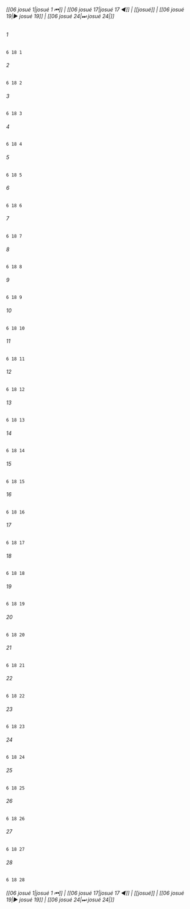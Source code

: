 
###### [[06 josué 1|josué 1 ⏮]] | [[06 josué 17|josué 17 ◀]] | [[josué]] | [[06 josué 19|▶ josué 19]] | [[06 josué 24|⏭ josué 24|]]

###### 1
``` verse
6 18 1 
```
###### 2
``` verse
6 18 2 
```
###### 3
``` verse
6 18 3 
```
###### 4
``` verse
6 18 4 
```
###### 5
``` verse
6 18 5 
```
###### 6
``` verse
6 18 6 
```
###### 7
``` verse
6 18 7 
```
###### 8
``` verse
6 18 8 
```
###### 9
``` verse
6 18 9 
```
###### 10
``` verse
6 18 10 
```
###### 11
``` verse
6 18 11 
```
###### 12
``` verse
6 18 12 
```
###### 13
``` verse
6 18 13 
```
###### 14
``` verse
6 18 14 
```
###### 15
``` verse
6 18 15 
```
###### 16
``` verse
6 18 16 
```
###### 17
``` verse
6 18 17 
```
###### 18
``` verse
6 18 18 
```
###### 19
``` verse
6 18 19 
```
###### 20
``` verse
6 18 20 
```
###### 21
``` verse
6 18 21 
```
###### 22
``` verse
6 18 22 
```
###### 23
``` verse
6 18 23 
```
###### 24
``` verse
6 18 24 
```
###### 25
``` verse
6 18 25 
```
###### 26
``` verse
6 18 26 
```
###### 27
``` verse
6 18 27 
```
###### 28
``` verse
6 18 28 
```

###### [[06 josué 1|josué 1 ⏮]] | [[06 josué 17|josué 17 ◀]] | [[josué]] | [[06 josué 19|▶ josué 19]] | [[06 josué 24|⏭ josué 24|]]

